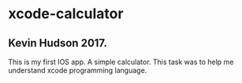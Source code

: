 # xcode-calculator
## Kevin Hudson 2017. 

This is my first IOS app. A simple calculator. This task was to help me understand xcode programming language. 
